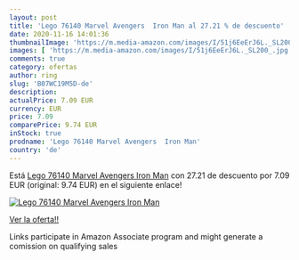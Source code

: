 ```yaml
---
layout: post
title: 'Lego 76140 Marvel Avengers  Iron Man al 27.21 % de descuento'
date: 2020-11-16 14:01:36
thumbnailImage: 'https://m.media-amazon.com/images/I/51j6EeErJ6L._SL200_.jpg'
images: [ 'https://m.media-amazon.com/images/I/51j6EeErJ6L._SL200_.jpg' ]
comments: true
category: ofertas
author: ring
slug: 'B07WC19M5D-de'
description:
actualPrice: 7.09 EUR
currency: EUR
price: 7.09
comparePrice: 9.74 EUR
inStock: true
prodname: 'Lego 76140 Marvel Avengers  Iron Man'
country: 'de'
---
```


Está [Lego 76140 Marvel Avengers  Iron Man](https://www.amazon.de/dp/B07WC19M5D/?tag=tolees0ca-21) con 27.21 de descuento por 7.09 EUR (original: 9.74 EUR) en el siguiente enlace!

[![Lego 76140 Marvel Avengers  Iron Man](https://m.media-amazon.com/images/I/51j6EeErJ6L._SL200_.jpg)](https://www.amazon.de/dp/B07WC19M5D/?tag=tolees0ca-21)

[Ver la oferta!!](https://www.amazon.de/dp/B07WC19M5D/?tag=tolees0ca-21)

Links participate in Amazon Associate program and might generate a comission on qualifying sales


